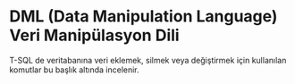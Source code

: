 
# DML (Data Manipulation Language) Veri Manipülasyon Dili 

T-SQL de veritabanına veri eklemek, silmek veya değiştirmek için kullanılan komutlar bu başlık altında incelenir.

